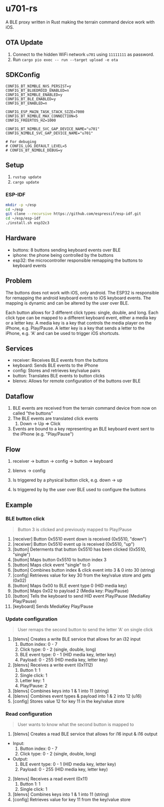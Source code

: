 # u701-rs

A BLE proxy written in Rust making the terrain command device work with iOS.

## OTA Update

1. Connect to the hidden WiFi network `u701` using `11111111` as password.
2. Run `cargo pio exec -- run --target upload -e ota`

## SDKConfig

```
CONFIG_BT_NIMBLE_NVS_PERSIST=y
CONFIG_BT_BLUEDROID_ENABLED=n
CONFIG_BT_NIMBLE_ENABLED=y
CONFIG_BT_BLE_ENABLED=y
CONFIG_BT_ENABLED=n

CONFIG_ESP_MAIN_TASK_STACK_SIZE=7000
CONFIG_BT_NIMBLE_MAX_CONNECTION=5
CONFIG_FREERTOS_HZ=1000

CONFIG_BT_NIMBLE_SVC_GAP_DEVICE_NAME="u701"
CONFIG_NIMBLE_SVC_GAP_DEVICE_NAME="u701"

# For debuging
# CONFIG_LOG_DEFAULT_LEVEL=5
# CONFIG_BT_NIMBLE_DEBUG=y
```

## Setup

1. `rustup update`
2. `cargo update`

### ESP-IDF

```bash
mkdir -p ~/esp
cd ~/esp
git clone --recursive https://github.com/espressif/esp-idf.git
cd ~/esp/esp-idf
./install.sh esp32c3
```

## Hardware

* buttons: 8 buttons sending keyboard events over BLE
* iphone: the phone being controlled by the buttons
* esp32: the microcontroller responsible remapping the buttons to keyboard events

## Problem

The buttons does not work with iOS, only android. The ESP32 is responsible for remapping the android keyboard events to iOS keyboard events. The mapping is dynamic and can be altered by the user over BLE.

Each button allows for 3 different click types: single, double, and long. Each click type can be mapped to a different keyboard event, either a media key or a letter key. A media key is a key that controls the media player on the iPhone, e.g. Play/Pause. A letter key is a key that sends a letter to the iPhone, e.g. 'A' and can be used to trigger iOS shortcuts.

## Services

* receiver: Receives BLE events from the buttons
* keyboard: Sends BLE events to the iPhone
* config: Stores and retrieves key/value pairs
* button: Translates BLE events to button clicks
* blenvs: Allows for remote configuration of the buttons over BLE

## Dataflow

1. BLE events are received from the terrain command device from now on called "the buttons"
2. The BLE events are translated click events
   1. Down -> Up => Click
3. Events are bound to a key representing an BLE keyboard event sent to the iPhone (e.g. "Play/Pause")

## Flow

1. receiver -> button -> config -> button -> keyboard
2. blenvs             -> config

1. Is triggered by a physical button click, e.g. down -> up
2. Is triggered by by the user over BLE used to configure the buttons

## Example

### BLE button click

> Button 3 is clicked and previously mapped to Play/Pause

1. [receiver] Button 0x5510 event down is received (0x5510, "down")
2. [receiver] Button 0x5510 event up is received (0x5510, "up")
3. [button] Determents that button 0x5510 has been clicked (0x5510, "single")
4. [button] Maps button 0x5510 to button index 3
5. [button] Maps click event "single" to 0
5. [button] Combines button index & click event into 3 & 0 into 30 (string)
6. [config] Retrieves value for key 30 from the key/value store and gets (0x02)
7. [button] Maps 0x00 to BLE event type 0 (HID media key)
7. [button] Maps 0x02 to payload 2 (Media key: Play/Pause)
8. [button] Tells the keyboard to send HID event Play/Pause (MediaKey Play/Pause)
9. [keyboard] Sends MediaKey Play/Pause

### Update configuration

> User remaps the second button to send the letter 'A' on single click

1. [blenvs] Creates a write BLE service that allows for an i32 input
   1. Button index: 0 - 7
   2. Click type: 0 - 2 (single, double, long)
   3. BLE event type: 0 - 1 (HID media key, letter key)
   4. Payload: 0 - 255 (HID media key, letter key)
2. [blenvs] Receives a write event (0x1112)
   1. Button 1: 1
   2. Single click: 1
   3. Letter key: 1
   4. Play/Pause: 2
3. [blenvs] Combines keys into 1 & 1 into 11 (string)
4. [blenvs] Combines event types & payload into 1 & 2 into 12 (u16)
5. [config] Stores value 12 for key 11 in the key/value store

### Read configuration

> User wants to know what the second button is mapped to

1. [blenvs] Creates a read BLE service that allows for i16 input & i16 output
  * Input:
     1. Button index: 0 - 7
     2. Click type: 0 - 2 (single, double, long)
  * Output:
    1. BLE event type: 0 - 1 (HID media key, letter key)
    2. Payload: 0 - 255 (HID media key, letter key)
2. [blenvs] Receives a read event (0x11)
   1. Button 1: 1
   2. Single click: 1
3. [blenvs] Combines keys into 1 & 1 into 11 (string)
4. [config] Retrieves value for key 11 from the key/value store
